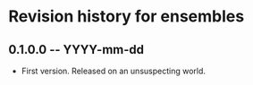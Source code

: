 # Revision history for ensembles

## 0.1.0.0 -- YYYY-mm-dd

* First version. Released on an unsuspecting world.
